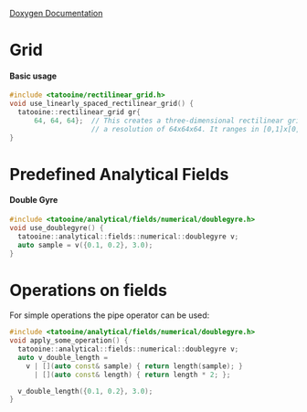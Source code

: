 [Doxygen Documentation](https://pages.vc.cs.ovgu.de/tatooine/index.html)

# Grid
#### Basic usage
``` c++
#include <tatooine/rectilinear_grid.h>
void use_linearly_spaced_rectilinear_grid() {
  tatooine::rectilinear_grid gr{
      64, 64, 64};  // This creates a three-dimensional rectilinear grid with
                    // a resolution of 64x64x64. It ranges in [0,1]x[0,1]x[0,1]
}
```

# Predefined Analytical Fields
#### Double Gyre
``` c++
#include <tatooine/analytical/fields/numerical/doublegyre.h>
void use_doublegyre() {
  tatooine::analytical::fields::numerical::doublegyre v;
  auto sample = v({0.1, 0.2}, 3.0);
}
```

# Operations on fields
For simple operations the pipe operator can be used:
``` c++
#include <tatooine/analytical/fields/numerical/doublegyre.h>
void apply_some_operation() {
  tatooine::analytical::fields::numerical::doublegyre v;
  auto v_double_length = 
    v | [](auto const& sample) { return length(sample); }
      | [](auto const& length) { return length * 2; };

  v_double_length({0.1, 0.2}, 3.0);
}
```
